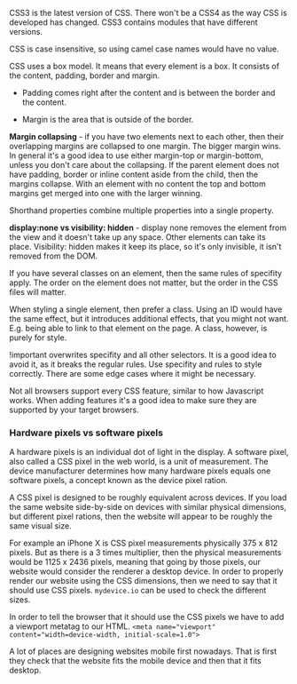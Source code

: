 CSS3 is the latest version of CSS. There won't be a CSS4 as the way CSS is developed
has changed. CSS3 contains modules that have different versions.

CSS is case insensitive, so using camel case names would have no value.

CSS uses a box model. It means that every element 
is a box. It consists of the content, padding, border
and margin.

* Padding comes right after the content and is between
the border and the content.

* Margin is the area that is outside of the border.

**Margin collapsing** - if you have two elements
next to each other, then their overlapping margins
are collapsed to one margin. The bigger margin wins.
In general it's a good idea to use either 
margin-top or margin-bottom, unless you don't care
about the collapsing. If the parent element does not
have padding, border or inline content aside from
the child, then the margins collapse. With an
element with no content the top and bottom margins
get merged into one with the larger winning.


Shorthand properties combine multiple properties
into a single property.

**display:none vs visibility: hidden** - display none removes the element from
the view and it doesn't take up any space. Other elements can take its place.
Visibility: hidden makes it keep its place, so it's only invisible, it isn't
removed from the DOM.

If you have several classes on an element, then the same
rules of specifity apply. The order on the element does not 
matter, but the order in the CSS files will matter.

When styling a single element, then prefer a class.
Using an ID would have the same effect, but it 
introduces additional effects, that you might not want.
E.g. being able to link to that element on the page.
A class, however, is purely for style.

!important overwrites specifity and all other selectors.
It is a good idea to avoid it, as it breaks the regular rules.
Use specifity and rules to style correctly. There are
some edge cases where it might be necessary.

Not all browsers support every CSS feature, 
similar to how Javascript works. When adding features
it's a good idea to make sure they are supported by
your target browsers. 

### Hardware pixels vs software pixels
A hardware pixels is an individual dot of light in the display. A software pixel, also called
a CSS pixel in the web world, is a unit of measurement. The device manufacturer determines how
many hardware pixels equals one software pixels, a concept known as the device pixel ration.

A CSS pixel is designed to be roughly equivalent across devices. If you load the same website
side-by-side on devices with similar physical dimensions, but different pixel rations, then the
website will appear to be roughly the same visual size. 

For example an iPhone X is CSS pixel measurements physically 375 x 812 pixels. But as there is a 
3 times multiplier, then the physical measurements would be 1125 x 2436 pixels, meaning that going
by those pixels, our website would consider the renderer a desktop device. In order to properly
render our website using the CSS dimensions, then we need to say that it should use CSS pixels.
`mydevice.io` can be used to check the different sizes.

In order to tell the browser that it should use the CSS pixels we have to add a viewport metatag
to our HTML. `<meta name="viewport" content="width=device-width, initial-scale=1.0">`

A lot of places are designing websites mobile first nowadays. That is first they check that the
website fits the mobile device and then that it fits desktop.